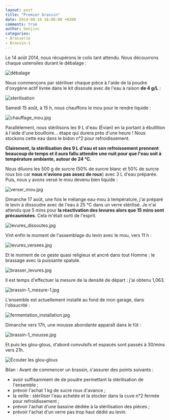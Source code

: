 ```yaml
---
layout: post
title: "Premier brassin"
date: 2014-08-16 16:00:00 +0200
comments: true
author: benjixc
categories: 
- Brasserie
- Brassin-1
---
```



Le 14 août 2014, nous récupérons le colis tant attendu. Nous découvrons chaque ustensiles durant le débalage :

![débalage](/images/brassin1/debalage.jpg)

Nous commençons par stériliser chaque pièce à l'aide de la poudre d'oxygène actif livrée dans le kit dissoute avec de l'eau à raison **de 4 g/L** :

![sterilisation](/images/brassin1/sterilisation.jpg)

Samedi 15 août, à 15 h, nous chauffons le mou pour le rendre liquide :

![chauffage_mou.jpg](/images/brassin1/chauffage_mou.jpg)

Parallèlement, nous stérilisons les 9 L d'eau (Évian) en la portant à ébullition à l'aide d'une bouilloire... étape qui durera près d'une heure !
Nous stockons cette eau dans le bidon n°2 pour refroidissement.

**Clairement, la stérilisation des 9 L d'eau et son refroissement prennent beaucoup de temps et il aura fallu attendre une nuit pour que l'eau soit à température ambiante, autour de 24 °C.**

Nous diluons les 500 g de surcre (50% de surcre blanc et 50% de surcre roux bio car **nous n'avions pas assez de roux**) avec 3 L d'eau préparée. Puis, nous y avons versé le mou devenu bien liquide :

![verser_mou.jpg](/images/brassin1/verser_mou.jpg)

Dimanche 17 août, une fois le mélange eau-mou à température, j'ai préparé le levin à dissoudre avec de l'eau à 25 °C dans un verre stérilisé. Je n'ai attendu que 5 mins pour **la réactivation des levures alors que 15 mins sont précaunisées**. Cela m'était sorti de l'esprit.


![levures_dissoutes.jpg](/images/brassin1/levures_dissoutes.jpg)

Vint enfin le moment de l'assemblage du levin avec le mou, vers 11 h :

![levures_versees.jpg](/images/brassin1/levures_versees.jpg)

Et le moment de ce geste quasi religieux et ancré dans tout Homme : le brassage avec la puissante spatule.

![brasser_levures.jpg](/images/brassin1/brasser_levures.jpg)

Il est temps d'effectuer la mesure de la densité de départ : j'ai obtenu 1,063.

![brassin-1_mesure-1.jpg](/images/brassin1/brassin-1_mesure-1.jpg)

L'ensemble est actuellement installé au fond de mon garage, dans l'obsucrité :

![fermentation_installation.jpg](/images/brassin1/fermentation_installation.jpg)

Dimanche vers 17h, une mousse abondante apparaît dans le fût :

![brassin-1_mousse.jpg](/images/brassin1/brassin-1_mousse.jpg)

Et puis les glou-glous, d'abord convulsifs et espacés sont passés à 30/mins vers 21h.

![Écouter les glou-glous](http://youtu.be/UpGp_FXtGNA)

Bilan :
Avant de commencer un brassin, s'assurer des points suivants :

* avoir suffisamment de de poudre permettant la stérilisation de l'ensemble ;
* prévoir l'achat 1 kg de sucre roux d'avance ;
* la veille : stériliser l'eau achetée et la stocker dans la cuve n°2 fermée pour refroidissement ;
* prévoir l'achat d'une bassine dédiée à la stérilisation des pièces ;
* prévoir l'achat d'un verre pas trop haut dédié au levin.

